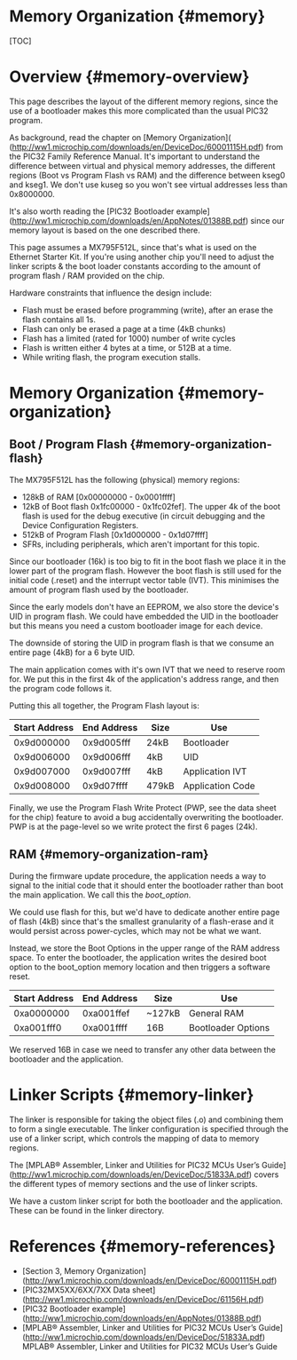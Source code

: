 Memory Organization  {#memory}
===============================

[TOC]

# Overview {#memory-overview}

This page describes the layout of the different memory regions, since the
use of a bootloader makes this more complicated than the usual PIC32
program.

As background, read the chapter on [Memory Organization](
(http://ww1.microchip.com/downloads/en/DeviceDoc/60001115H.pdf)
from the PIC32 Family Reference Manual. It's important to
understand the difference between virtual and physical memory addresses, the
different regions (Boot vs Program Flash vs RAM) and the
difference between kseg0 and kseg1. We don't use kuseg so you won't see
virtual addresses less than 0x8000000.

It's also worth reading the [PIC32 Bootloader example]
(http://ww1.microchip.com/downloads/en/AppNotes/01388B.pdf)
since our memory layout is based on the one described there.

This page assumes a MX795F512L, since that's what is used on the Ethernet
Starter Kit. If you're using another chip you'll need to adjust the linker
scripts & the boot loader constants according to the amount of program flash
/ RAM provided on the chip.

Hardware constraints that influence the design include:
- Flash must be erased before programming (write), after an erase the flash
  contains all 1s.
- Flash can only be erased a page at a time (4kB chunks)
- Flash has a limited (rated for 1000) number of write cycles
- Flash is written either 4 bytes at a time, or 512B at a time.
- While writing flash, the program execution stalls.

# Memory Organization {#memory-organization}

## Boot / Program Flash {#memory-organization-flash}

The MX795F512L has the following (physical) memory regions:
 - 128kB of RAM [0x00000000 - 0x0001ffff]
 - 12kB of Boot flash 0x1fc00000 - 0x1fc02fef]. The upper 4k of the boot
   flash is used for the debug executive (in circuit debugging and the
   Device Configuration Registers.
 - 512kB of Program Flash [0x1d000000 - 0x1d07ffff]
 - SFRs, including peripherals, which aren't important for this topic.

Since our bootloader (16k) is too big to fit in the boot flash we place it
in the lower part of the program flash. However the boot flash is still used
for the initial code (.reset) and the interrupt vector table (IVT). This
minimises the amount of program flash used by the bootloader.

Since the early models don't have an EEPROM, we also store the device's UID
in program flash. We could have embedded the UID in the bootloader but this
means you need a custom bootloader image for each device.

The downside of storing the UID in program flash is that we consume an
entire page (4kB) for a 6 byte UID.

The main application comes with it's own IVT that we need to reserve room
for. We put this in the first 4k of the application's address range, and
then the program code follows it.

Putting this all together, the Program Flash layout is:

Start Address  | End Address   | Size  | Use
-------------- | ------------- | ----- | ----------
0x9d000000     | 0x9d005fff    | 24kB  | Bootloader
0x9d006000     | 0x9d006fff    | 4kB   | UID
0x9d007000     | 0x9d007fff    | 4kB   | Application IVT
0x9d008000     | 0x9d07ffff    | 479kB | Application Code

Finally, we use the Program Flash Write Protect (PWP, see the data sheet for
the chip) feature to avoid a bug accidentally overwriting the bootloader.
PWP is at the page-level so we write protect the first 6 pages (24k).

## RAM {#memory-organization-ram}

During the firmware update procedure, the application needs a way to signal
to the initial code that it should enter the bootloader rather than boot the
main application. We call this the <em>boot_option</em>.

We could use flash for this, but we'd have to dedicate another
entire page of flash (4kB) since that's the smallest granularity of a
flash-erase and it would persist across power-cycles, which may not be what
we want.

Instead, we store the Boot Options in the upper range of the RAM address
space. To enter the bootloader, the application writes the desired boot
option to the boot_option memory location and then triggers a software
reset.

Start Address  | End Address   | Size   | Use
-------------- | ------------- | ------ | ----------
0xa0000000     | 0xa001ffef    | ~127kB | General RAM
0xa001fff0     | 0xa001ffff    | 16B    | Bootloader Options

We reserved 16B in case we need to transfer any other data between
the bootloader and the application.

# Linker Scripts {#memory-linker}

The linker is responsible for taking the object files (.o) and combining
them to form a single executable. The linker configuration is specified
through the use of a linker script, which controls the mapping of data to
memory regions.

The [MPLAB® Assembler, Linker and Utilities for PIC32 MCUs User’s Guide]
(http://ww1.microchip.com/downloads/en/DeviceDoc/51833A.pdf)
covers the different types of memory sections and the use of linker scripts.

We have a custom linker script for both the bootloader and the application.
These can be found in the linker directory.

# References {#memory-references}

- [Section 3, Memory Organization]
  (http://ww1.microchip.com/downloads/en/DeviceDoc/60001115H.pdf)
- [PIC32MX5XX/6XX/7XX Data sheet]
  (http://ww1.microchip.com/downloads/en/DeviceDoc/61156H.pdf)
- [PIC32 Bootloader example]
  (http://ww1.microchip.com/downloads/en/AppNotes/01388B.pdf)
- [MPLAB® Assembler, Linker and Utilities for PIC32 MCUs User’s Guide]
  (http://ww1.microchip.com/downloads/en/DeviceDoc/51833A.pdf)
  MPLAB® Assembler, Linker and Utilities for PIC32 MCUs User’s Guide</a>
